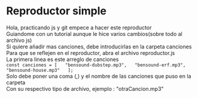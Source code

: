 # Reproductor simple  
Hola, practicando js y git empece a hacer este reproductor  
Guiandome con un tutorial aunque le hice varios cambios(sobre todo al archivo js)  
Si quiere añadir mas canciones, debe introducirlas en la carpeta canciones  
Para que se reflejen en el reproductor, abra el archivo reproductor.js  
La primera linea es este arreglo de canciones  
`const canciones = [  
  "bensound-dubstep.mp3",  
  "bensound-erf.mp3",  
  "bensound-house.mp3"  
];`  
Solo debe poner una coma (,) y el nombre de las canciones que puso en la carpeta  
Con su respectivo tipo de archivo, ejemplo : "otraCancion.mp3"  
